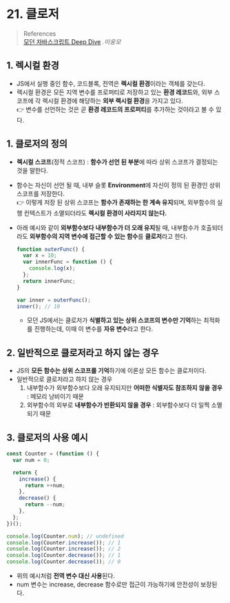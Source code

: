 # 21. 클로저

> References <br> <a href="http://www.yes24.com/Product/Goods/92742567?OzSrank=1">모던 자바스크립트 Deep Dive</a> _.이웅모_

## 1. 렉시컬 환경

- JS에서 실행 중인 함수, 코드블록, 전역은 **렉시컬 환경**이라는 객체를 갖는다.
- 렉시컬 환경은 모든 지역 변수를 프로퍼티로 저장하고 있는 **환경 레코드**와, 외부 스코프에 각 렉시컬 환경에 해당하는 **외부 렉시컬 환경**을 가지고 있다. <br>
  👉 변수를 선언하는 것은 곧 **환경 레코드의 프로퍼티**를 추가하는 것이라고 볼 수 있다.

## 1. 클로저의 정의

- **렉시컬 스코프**(정적 스코프) : **함수가 선언 된 부분**에 따라 상위 스코프가 결정되는 것을 말한다. <br>
- 함수는 자신이 선언 될 때, 내부 슬롯 **Environment**에 자신이 정의 된 환경인 상위 스코프를 저장한다. <br>
  👉 이렇게 저장 된 상위 스코프는 **함수가 존재하는 한 계속 유지**되며, 외부함수의 실행 컨텍스트가 소멸되더라도 **렉시컬 환경이 사라지지 않는다.**
- 아래 예시와 같이 **외부함수보다 내부함수가 더 오래 유지**될 때, 내부함수가 호출되더라도 **외부함수의 지역 변수에 접근할 수 있는 함수**를 **클로저**라고 한다.

  ```javascript
  function outerFunc() {
    var x = 10;
    var innerFunc = function () {
      console.log(x);
    };
    return innerFunc;
  }

  var inner = outerFunc();
  inner(); // 10
  ```

  - 모던 JS에서는 클로저가 **식별하고 있는 상위 스코프의 변수만 기억**하는 최적화를 진행하는데, 이때 이 변수를 **자유 변수**라고 한다.

## 2. 일반적으로 클로저라고 하지 않는 경우

- JS의 **모든 함수는 상위 스코프를 기억**하기에 이론상 모든 함수는 클로저이다.
- 일반적으로 클로저라고 하지 않는 경우
  1.  내부함수가 외부함수보다 오래 유지되지만 **어떠한 식별자도 참조하지 않을 경우** : 메모리 낭비이기 때문
  2.  외부함수의 외부로 **내부함수가 반환되지 않을 경우** : 외부함수보다 더 일찍 소멸되기 때문

## 3. 클로저의 사용 예시

```javascript
const Counter = (function () {
  var num = 0;

  return {
    increase() {
      return ++num;
    },
    decrease() {
      return --num;
    },
  };
})();

console.log(Counter.num); // undefined
console.log(Counter.increase()); // 1
console.log(Counter.increase()); // 2
console.log(Counter.decrease()); // 1
console.log(Counter.decrease()); // 0
```

- 위의 예시처럼 **전역 변수 대신 사용**된다.
- num 변수는 increase, decrease 함수로만 접근이 가능하기에 안전성이 보장된다.
